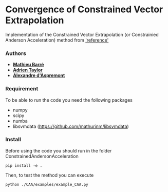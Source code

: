 # Convergence of Constrained Vector Extrapolation

Implementation of the Constrained Vector Extrapolation (or Constrainied Anderson Acceleration) method from ['reference'](https://arxiv.org/abs/2010.15482)

### Authors

- [**Mathieu Barré**](https://mathbarre.github.io/)
- [**Adrien Taylor**](https://www.di.ens.fr/~ataylor/)
- [**Alexandre d'Aspremont**](https://www.di.ens.fr/~aspremon/)

### Requirement

To be able to run the code you need the following packages
- numpy
- scipy
- numba
- libsvmdata (https://github.com/mathurinm/libsvmdata)

### Install
Before using the code you should run in the folder ConstrainedAndersonAcceleration
```console
pip install -e .
```
Then, to test the method you can execute
```console
python ./CAA/examples/example_CAA.py
```

